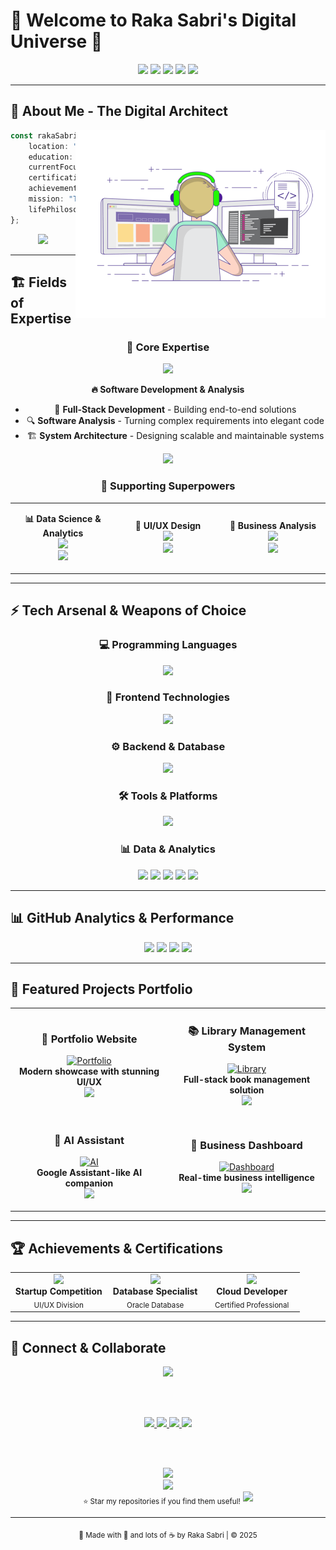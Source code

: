 # 🌟 Welcome to Raka Sabri's Digital Universe 🌟

<div align="center">
  
<!-- Animated Banner -->
<img src="https://capsule-render.vercel.app/api?type=waving&color=gradient&height=200&section=header&text=Raka%20Sabri&fontSize=80&fontAlignY=35&animation=twinkling&fontColor=gradient" />

<!-- Dynamic Typing Animation -->
<img src="https://readme-typing-svg.herokuapp.com?font=Fira+Code&size=28&duration=2000&pause=500&color=FF6B35&center=true&vCenter=true&multiline=true&width=900&height=120&lines=🔥+Fullstack+Developer+%7C+Cloud+Explorer+🔥;🎨+UI%2FUX+Designer+%7C+Software+Engineer+🎨;💡+Business+Analyst+%7C+Data+Explorer+💡;🚀+Transforming+Ideas+into+Digital+Reality+🚀" />

<!-- Animated Divider -->
<img src="https://user-images.githubusercontent.com/73097560/115834477-dbab4500-a447-11eb-908a-139a6edaec5c.gif" />

<!-- Profile Views Counter with Animation -->
<img src="https://komarev.com/ghpvc/?username=rakamiracle&label=Profile%20Views&color=FF6B35&style=for-the-badge&abbreviated=true" />
<img src="https://img.shields.io/github/followers/rakamiracle?label=Followers&style=for-the-badge&color=FF6B35&labelColor=1a1a1a" />

</div>

---

## 🎯 About Me - The Digital Architect

<img align="right" alt="Coding" width="400" src="https://raw.githubusercontent.com/devSouvik/devSouvik/master/gif3.gif" />

```typescript
const rakaSabri = {
    location: "Indonesia 🇮🇩",
    education: "Informatics Engineering @ UIN Sultan Syarif Kasim Riau",
    currentFocus: ["MERN Stack", "Next.js", "TypeScript", "Go", "Laravel"],
    certifications: ["Oracle Database", "Alibaba Cloud Developer"],
    achievements: ["🏆 3rd Place Startup Competition (UI/UX Division)"],
    mission: "Turn visionary ideas into impactful digital reality",
    lifePhilosophy: "Dream Big. Code Hard. Build Impact. 🚀"
};
```

<div align="center">
<img src="https://readme-typing-svg.herokuapp.com?font=Fira+Code&size=20&duration=3000&pause=1000&color=00FF7F&center=true&vCenter=true&width=600&lines=💫+Currently+Building+the+Future+💫;⚡+Always+Learning+New+Technologies+⚡;🎯+Focused+on+Creating+Impact+🎯" />
</div>

---

## 🏗️ Fields of Expertise

<div align="center">

### 🚀 Core Expertise
<img src="https://img.shields.io/badge/⚡-Software%20Engineering-4A90E2?style=for-the-badge&logo=visualstudiocode&logoColor=white&labelColor=1a1a1a" />

**🔥 Software Development & Analysis**
- 🎯 **Full-Stack Development** - Building end-to-end solutions
- 🔍 **Software Analysis** - Turning complex requirements into elegant code
- 🏗️ **System Architecture** - Designing scalable and maintainable systems

<img src="https://capsule-render.vercel.app/api?type=rect&color=gradient&height=2&section=header" />

### 🌟 Supporting Superpowers
<table>
<tr>
<td width="33%" align="center">

**📊 Data Science & Analytics**
<br>
<img src="https://img.shields.io/badge/Tools-Pandas%20|%20NumPy%20|%20Jupyter-FF6B35?style=flat-square" />
<br>
<img src="https://img.shields.io/badge/Viz-Excel%20|%20PowerBI-4A90E2?style=flat-square" />

</td>
<td width="33%" align="center">

**🎨 UI/UX Design**
<br>
<img src="https://img.shields.io/badge/Design-Figma%20|%20Prototyping-FF6B35?style=flat-square" />
<br>
<img src="https://img.shields.io/badge/Research-User%20Experience-4A90E2?style=flat-square" />

</td>
<td width="33%" align="center">

**💼 Business Analysis**
<br>
<img src="https://img.shields.io/badge/Skills-Requirements%20Gathering-FF6B35?style=flat-square" />
<br>
<img src="https://img.shields.io/badge/Focus-Process%20Design-4A90E2?style=flat-square" />

</td>
</tr>
</table>

</div>

---

## ⚡ Tech Arsenal & Weapons of Choice

<div align="center">

### 💻 Programming Languages
<img src="https://skillicons.dev/icons?i=js,ts,java,python,go,php&theme=dark" />

### 🎨 Frontend Technologies
<img src="https://skillicons.dev/icons?i=html,css,react,next,tailwind,bootstrap&theme=dark" />

### ⚙️ Backend & Database
<img src="https://skillicons.dev/icons?i=nodejs,express,laravel,mongodb,mysql,postgresql&theme=dark" />

### 🛠️ Tools & Platforms
<img src="https://skillicons.dev/icons?i=git,github,vscode,figma,docker,aws&theme=dark" />

### 📊 Data & Analytics
<img src="https://skillicons.dev/icons?i=python&theme=dark" />
<img src="https://img.shields.io/badge/Pandas-150458?style=for-the-badge&logo=pandas&logoColor=white" />
<img src="https://img.shields.io/badge/NumPy-013243?style=for-the-badge&logo=numpy&logoColor=white" />
<img src="https://img.shields.io/badge/Jupyter-F37626?style=for-the-badge&logo=jupyter&logoColor=white" />

<!-- Animated Divider -->
<img src="https://user-images.githubusercontent.com/73097560/115834477-dbab4500-a447-11eb-908a-139a6edaec5c.gif" />

</div>

---

## 📊 GitHub Analytics & Performance

<div align="center">

<img height="180em" src="https://github-readme-stats.vercel.app/api?username=rakamiracle&show_icons=true&theme=radical&hide_border=true&count_private=true&bg_color=0d1117&title_color=ff6b35&icon_color=ff6b35&text_color=ffffff" />
<img height="180em" src="https://github-readme-streak-stats.herokuapp.com?user=rakamiracle&theme=radical&hide_border=true&background=0d1117&stroke=ff6b35&ring=ff6b35&fire=ff6b35&currStreakLabel=ffffff" />

<img height="180em" src="https://github-readme-stats.vercel.app/api/top-langs/?username=rakamiracle&layout=compact&theme=radical&hide_border=true&bg_color=0d1117&title_color=ff6b35&text_color=ffffff" />

<!-- GitHub Activity Graph -->
<img src="https://github-readme-activity-graph.vercel.app/graph?username=rakamiracle&custom_title=Raka%20Sabri's%20GitHub%20Activity%20Graph&bg_color=0d1117&color=ff6b35&line=ff6b35&point=ffffff&area=true&hide_border=true" />

</div>

---

## 🚀 Featured Projects Portfolio

<div align="center">

<table>
<tr>
<td width="50%" align="center">

### 🌟 Portfolio Website
[![Portfolio](https://img.shields.io/badge/🌐-Live%20Demo-FF6B35?style=for-the-badge)](https://github.com/rakamiracle/portfolio)
<br>
**Modern showcase with stunning UI/UX**
<br>
<img src="https://img.shields.io/badge/Tech-React%20|%20Next.js%20|%20Tailwind-4A90E2?style=flat-square" />

</td>
<td width="50%" align="center">

### 📚 Library Management System
[![Library](https://img.shields.io/badge/📖-MERN%20Stack-FF6B35?style=for-the-badge)](https://github.com/rakamiracle/library-system)
<br>
**Full-stack book management solution**
<br>
<img src="https://img.shields.io/badge/Tech-MongoDB%20|%20Express%20|%20React%20|%20Node-4A90E2?style=flat-square" />

</td>
</tr>
<tr>
<td width="50%" align="center">

### 🤖 AI Assistant
[![AI](https://img.shields.io/badge/🧠-Coming%20Soon-FF6B35?style=for-the-badge)](#)
<br>
**Google Assistant-like AI companion**
<br>
<img src="https://img.shields.io/badge/Tech-Python%20|%20TensorFlow%20|%20NLP-4A90E2?style=flat-square" />

</td>
<td width="50%" align="center">

### 💼 Business Dashboard
[![Dashboard](https://img.shields.io/badge/📊-Analytics%20Platform-FF6B35?style=for-the-badge)](#)
<br>
**Real-time business intelligence**
<br>
<img src="https://img.shields.io/badge/Tech-Laravel%20|%20Chart.js%20|%20MySQL-4A90E2?style=flat-square" />

</td>
</tr>
</table>

</div>

---

## 🏆 Achievements & Certifications

<div align="center">

<table>
<tr>
<td align="center" width="33%">
<img src="https://img.shields.io/badge/🏆-3rd%20Place-FFD700?style=for-the-badge&labelColor=1a1a1a" />
<br>
<b>Startup Competition</b>
<br>
<sub>UI/UX Division</sub>
</td>
<td align="center" width="33%">
<img src="https://img.shields.io/badge/☁️-Oracle%20Certified-FF0000?style=for-the-badge&labelColor=1a1a1a" />
<br>
<b>Database Specialist</b>
<br>
<sub>Oracle Database</sub>
</td>
<td align="center" width="33%">
<img src="https://img.shields.io/badge/🌐-Alibaba%20Cloud-FF6A00?style=for-the-badge&labelColor=1a1a1a" />
<br>
<b>Cloud Developer</b>
<br>
<sub>Certified Professional</sub>
</td>
</tr>
</table>

</div>

---

## 🤝 Connect & Collaborate

<div align="center">

<img src="https://readme-typing-svg.herokuapp.com?font=Fira+Code&size=22&duration=3000&pause=1000&color=FF6B35&center=true&vCenter=true&width=600&lines=Let's+Build+Something+Amazing+Together!+🚀;Always+Open+to+New+Opportunities!+💡;Ready+to+Turn+Ideas+into+Reality!+⚡" />

<br><br>

<a href="https://www.linkedin.com/in/rakasabri" target="_blank">
<img src="https://img.shields.io/badge/LinkedIn-0077B5?style=for-the-badge&logo=linkedin&logoColor=white&labelColor=1a1a1a" />
</a>
<a href="https://www.instagram.com/rakasabri" target="_blank">
<img src="https://img.shields.io/badge/Instagram-E4405F?style=for-the-badge&logo=instagram&logoColor=white&labelColor=1a1a1a" />
</a>
<a href="mailto:rakasabri@gmail.com" target="_blank">
<img src="https://img.shields.io/badge/Gmail-D14836?style=for-the-badge&logo=gmail&logoColor=white&labelColor=1a1a1a" />
</a>
<a href="https://github.com/rakasabrimiracle" target="_blank">
<img src="https://img.shields.io/badge/GitHub-100000?style=for-the-badge&logo=github&logoColor=white&labelColor=1a1a1a" />
</a>

<br><br>

<!-- Fun Quote -->
<img src="https://readme-typing-svg.herokuapp.com?font=Fira+Code&size=18&duration=4000&pause=1500&color=00FF7F&center=true&vCenter=true&width=700&lines=✨+Dream+Big.+Code+Hard.+Build+Impact.+✨;🔥+Keep+Pushing,+Keep+Learning,+Keep+Building!+🔥;💫+The+Future+is+Built+by+Those+Who+Code+It+💫" />

<!-- Support -->
<br>
<img src="https://img.shields.io/badge/💖-Support%20My%20Work-FF6B35?style=for-the-badge&labelColor=1a1a1a" />
<br>
<sub>⭐ Star my repositories if you find them useful!</sub>

<!-- Footer Wave -->
<img src="https://capsule-render.vercel.app/api?type=waving&color=gradient&height=100&section=footer&animation=fadeIn" />

</div>

---

<div align="center">
<sub>🌟 Made with 💖 and lots of ☕ by Raka Sabri | © 2025</sub>
</div>
